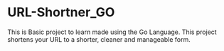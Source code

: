 # URL-Shortner_GO
This is Basic project to learn made using the Go Language. This project shortens your URL to a shorter, cleaner and manageable form.
